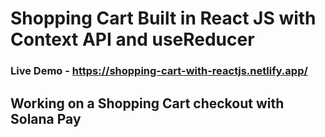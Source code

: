# Shopping Cart Built in React JS with Context API and useReducer

### Live Demo - https://shopping-cart-with-reactjs.netlify.app/

## Working on a Shopping Cart checkout with Solana Pay